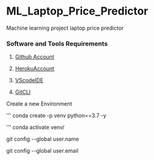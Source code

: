 # ML_Laptop_Price_Predictor
Machine learning project laptop price predictor

### Software and Tools Requirements

1. [Github Account](https://github.com)

2. [HerokuAccount](https://heroku.com)

3. [VScodeIDE](https://code.visualstudio.com/)

4. [GitCLI](https://git-scm.com/book/en/v2/Getting-Started-The-Command-Line)

Create a new Environment

'''
conda create -p venv python==3.7 -y

'''
conda activate venv/

git config --global user.name

git config  --global user.email
